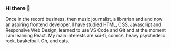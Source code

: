### Hi there 👋
Once in the record business, then music journalist, a librarian and and now an aspiring frontend developer.
I have studied HTML, CSS, Javascript and Responsive Web Design, learned to use VS Code and Git and at the moment I am learning React.
My main interests are sci-fi, comics, heavy psychedelic rock, basketball. Oh, and cats.
